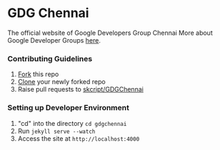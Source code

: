 # GDG Chennai

[logo]: /images/logo-name.png "GDG Chennai Logo"

The official website of Google Developers Group Chennai
More about Google Developer Groups [here](https://developers.google.com/groups/).

### Contributing Guidelines
1. [Fork](https://help.github.com/articles/fork-a-repo/) this repo
2. [Clone](https://help.github.com/articles/cloning-a-repository/) your newly forked repo
3. Raise pull requests to [skcript/GDGChennai](https://github.com/skcript/gdgchennai)

### Setting up Developer Environment
1. "cd" into the directory `cd gdgchennai`
2. Run `jekyll serve --watch`
3. Access the site at `http://localhost:4000`
